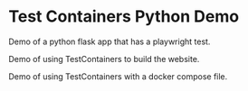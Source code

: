 # Test Containers Python Demo

Demo of a python flask app that has a playwright test.

Demo of using TestContainers to build the website.

Demo of using TestContainers with a docker compose file.
